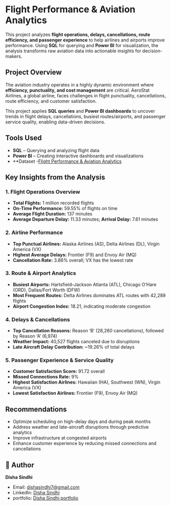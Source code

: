 # Flight Performance & Aviation Analytics

This project analyzes **flight operations, delays, cancellations, route efficiency, and passenger experience** to help airlines and airports improve performance. Using **SQL** for querying and **Power BI** for visualization, the analysis transforms raw aviation data into actionable insights for decision-makers.

##  Project Overview

The aviation industry operates in a highly dynamic environment where **efficiency, punctuality, and cost management** are critical. AeroStat Airlines, a global airline, faces challenges in flight punctuality, cancellations, route efficiency, and customer satisfaction.

This project applies **SQL queries** and **Power BI dashboards** to uncover trends in flight delays, cancellations, busiest routes/airports, and passenger service quality, enabling data-driven decisions.

##  Tools Used

* **SQL** – Querying and analyzing flight data
* **Power BI** – Creating interactive dashboards and visualizations
* **Dataset -[Flight Performance & Aviation Analytics](https://drive.google.com/file/d/1M2d_D_h1_t_TIcrPlWGKNqGwb86ofAZ8/view)

##  Key Insights from the Analysis

### 1. Flight Operations Overview

* **Total Flights:** 1 million recorded flights
* **On-Time Performance:** 59.55% of flights on time
* **Average Flight Duration:** 137 minutes
* **Average Departure Delay:** 11.33 minutes; **Arrival Delay:** 7.61 minutes

### 2. Airline Performance

* **Top Punctual Airlines:** Alaska Airlines (AS), Delta Airlines (DL), Virgin America (VX)
* **Highest Average Delays:** Frontier (F9) and Envoy Air (MQ)
* **Cancellation Rate:** 3.86% overall; VX has the lowest rate

### 3. Route & Airport Analytics

* **Busiest Airports:** Hartsfield–Jackson Atlanta (ATL), Chicago O’Hare (ORD), Dallas/Fort Worth (DFW)
* **Most Frequent Routes:** Delta Airlines dominates ATL routes with 42,289 flights
* **Airport Congestion Index:** 18.21, indicating moderate congestion

### 4. Delays & Cancellations

* **Top Cancellation Reasons:** Reason ‘B’ (28,260 cancellations), followed by Reason ‘A’ (6,974)
* **Weather Impact:** 40,527 flights canceled due to disruptions
* **Late Aircraft Delay Contribution:** \~19.26% of total delays

### 5. Passenger Experience & Service Quality

* **Customer Satisfaction Score:** 91.72 overall
* **Missed Connections Rate:** 9%
* **Highest Satisfaction Airlines:** Hawaiian (HA), Southwest (WN), Virgin America (VX)
* **Lowest Satisfaction Airlines:** Frontier (F9), Envoy Air (MQ)

##  Recommendations

* Optimize scheduling on high-delay days and during peak months
* Address weather and late-aircraft disruptions through predictive analytics
* Improve infrastructure at congested airports
* Enhance customer experience by reducing missed connections and cancellations

## 👤 Author

 **Disha Sindhi**

* Email: [dishasindhi7@gmail.com](mailto:dishasindhi7@gmail.com)
* LinkedIn: [Disha Sindhi](https://www.linkedin.com/in/disha-sindhi-b0092732a)
* portfolio: [Disha Sindhi portfolio](https://www.wscubetech.com/portfolio/data/disha-sindhi-rsk7ymi)
